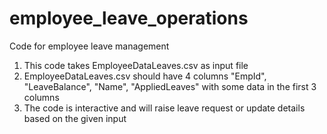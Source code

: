 # employee_leave_operations
Code for employee leave management

1. This code takes EmployeeDataLeaves.csv as input file
2. EmployeeDataLeaves.csv should have 4 columns "EmpId",	"LeaveBalance",	"Name",	"AppliedLeaves" with some data in the first 3 columns
3. The code is interactive and will raise leave request or update details based on the given input


